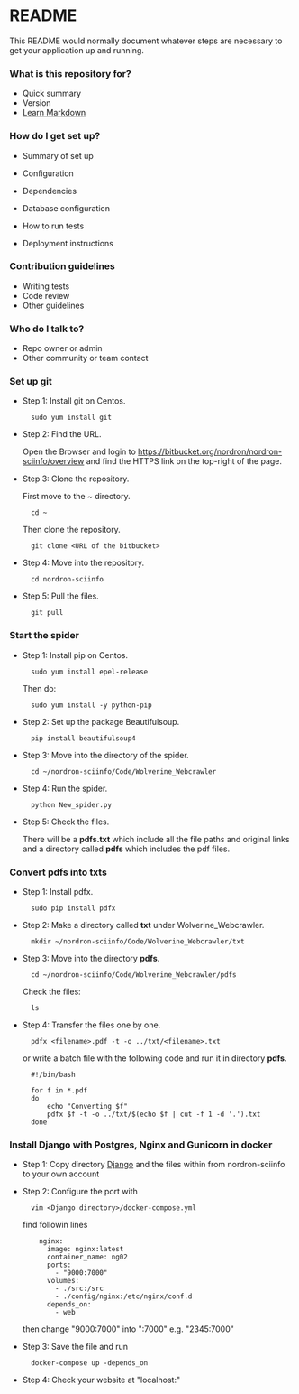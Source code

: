 # README #

This README would normally document whatever steps are necessary to get your application up and running.

### What is this repository for? ###
* Quick summary
* Version
* [Learn Markdown](https://bitbucket.org/tutorials/markdowndemo)

### How do I get set up? ###

* Summary of set up
* Configuration
* Dependencies
* Database configuration
* How to run tests

* Deployment instructions

### Contribution guidelines ###

* Writing tests
* Code review
* Other guidelines

### Who do I talk to? ###

* Repo owner or admin
* Other community or team contact


### Set up git ###

* Step 1: Install git on Centos.

		sudo yum install git
		
* Step 2: Find the URL.

	Open the Browser and login to https://bitbucket.org/nordron/nordron-sciinfo/overview
	and find the HTTPS link on the top-right of the page.

* Step 3: Clone the repository.

	First move to the ~ directory.

		cd ~

	Then clone the repository.

		git clone <URL of the bitbucket>		
		
* Step 4: Move into the repository.

		cd nordron-sciinfo

* Step 5: Pull the files.

		git pull
		
		
### Start the spider ###

* Step 1: Install pip on Centos.

		sudo yum install epel-release
		
	Then do:	
		
		sudo yum install -y python-pip

* Step 2: Set up the package Beautifulsoup.

		pip install beautifulsoup4

* Step 3: Move into the directory of the spider.
	
		cd ~/nordron-sciinfo/Code/Wolverine_Webcrawler
		
* Step 4: Run the spider.

		python New_spider.py

* Step 5: Check the files.

	There will be a **pdfs.txt** which include all the file paths and original links
	and a directory called **pdfs** which includes the pdf files.
	
	
### Convert pdfs into txts ###

* Step 1: Install pdfx.

		sudo pip install pdfx
		
* Step 2: Make a directory called **txt** under Wolverine_Webcrawler.

		mkdir ~/nordron-sciinfo/Code/Wolverine_Webcrawler/txt
		
* Step 3: Move into the directory **pdfs**.
		
		cd ~/nordron-sciinfo/Code/Wolverine_Webcrawler/pdfs
		
	Check the files:
	
		ls		

* Step 4: Transfer the files one by one.
		
		pdfx <filename>.pdf -t -o ../txt/<filename>.txt
		
	or write a batch file with the following code and run it in directory **pdfs**.
	
		#!/bin/bash
		
		for f in *.pdf
		do
			echo "Converting $f"
			pdfx $f -t -o ../txt/$(echo $f | cut -f 1 -d '.').txt
		done

	
	
### Install Django with Postgres, Nginx and Gunicorn in docker ###

* Step 1: Copy directory [Django](https://bitbucket.org/nordron/nordron-sciinfo/src/master/Django/) and the files within from nordron-sciinfo to your own account

* Step 2: Configure the port with

		vim <Django directory>/docker-compose.yml
		
	find followin lines
	
		  nginx:
			image: nginx:latest
			container_name: ng02
			ports:
			  - "9000:7000"
			volumes:
			  - ./src:/src
			  - ./config/nginx:/etc/nginx/conf.d
			depends_on:
			  - web
			  
	then change "9000:7000" into "<port you want>:7000"
	e.g. "2345:7000"
	
* Step 3: Save the file and run

		docker-compose up -depends_on
		
* Step 4: Check your website at "localhost:<port you set>"